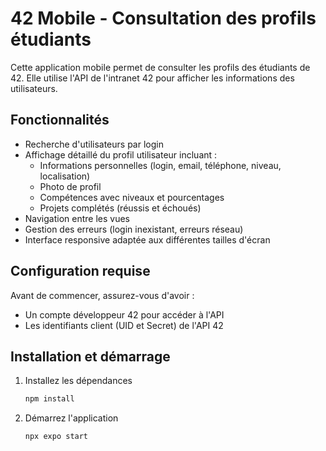 # 42 Mobile - Consultation des profils étudiants

Cette application mobile permet de consulter les profils des étudiants de 42. Elle utilise l'API de l'intranet 42 pour afficher les informations des utilisateurs.

## Fonctionnalités

- Recherche d'utilisateurs par login
- Affichage détaillé du profil utilisateur incluant :
  - Informations personnelles (login, email, téléphone, niveau, localisation)
  - Photo de profil
  - Compétences avec niveaux et pourcentages
  - Projets complétés (réussis et échoués)
- Navigation entre les vues
- Gestion des erreurs (login inexistant, erreurs réseau)
- Interface responsive adaptée aux différentes tailles d'écran

## Configuration requise

Avant de commencer, assurez-vous d'avoir :
- Un compte développeur 42 pour accéder à l'API
- Les identifiants client (UID et Secret) de l'API 42

## Installation et démarrage

1. Installez les dépendances
   ```bash
   npm install
   ```

2. Démarrez l'application
   ```bash
   npx expo start
   ```